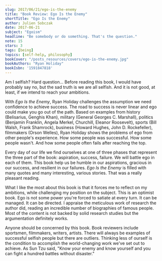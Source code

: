 ```yaml
---
slug: 2017/06/21/ego-is-the-enemy
title: "Book Review: Ego Is the Enemy"
shortTitle: "Ego Is the Enemy"
author: Julien Sobczak
date: 2017-06-21
subject: "Egoism"
headline: "Be somebody or do something. That's the question."
note: 15
stars: 3
tags: [being]
topics: [self-help, philosophy]
bookCover: "/posts_resources/covers/ego-is-the-enemy.jpg"
bookAuthors: "Ryan Holiday"
bookIsbn: '1591847818'
---
```



Am I selfish? Hard question... Before reading this book, I would have probably say no, but the sad truth is we are all selfish. And it is not good, at least, if we intend to reach your ambitions.

With *Ego Is the Enemy*, Ryan Holiday challenges the assumption we need confidence to achieve success. The road to success is never linear and ego could make you go out of the path. Based on examples from history (Belisarius, Genghis Khan), military (General Georges C. Marshall), politics (Benjamin Franklin, Angela Merkel, Churchill, Eleanor Roosevelt), sports (Bill Walsh, Frank Shamrock), business (Howard Hughes, John D. Rockefeller), filmmakers (Orson Welles), Ryan Holiday shows the problems of ego from other people's experience. How some people was successful. How some people wasn't. And how some people often fails after reaching the top.

Every day of our life we find ourselves at one of three phases that represent the three part of the book: aspiration, success, failure. We will battle ego in each of them. This book help us be humble in our aspirations, gracious in our success, and resilient in our failures. *Ego Is the Enemy* is filled with many quotes and many interesting, various stories. That was a really pleasant reading.

What I like the most about this book is that it forces me to reflect on my ambitions, while challenging my position on the subject. This is an optimist book. Ego is not some power you're forced to satiate at every turn. It can be managed. It can be directed. I appraise the meticulous work of research the author did, reading an incredible number of biographies of famous people. Most of the content is not backed by solid research studies but the argumentation definitely works.

Anyone should be concerned by this book. Book reviewers include sportsmen, filmmakers, writers, artists. There will always be examples of successful selfish people but there are outliers. Thinking less of ourself is the condition to accomplish the world-changing work we've set out to achieve. As Sun Tzu said, "Know your enemy and know yourself and you can fight a hundred battles without disaster."


